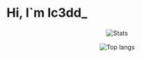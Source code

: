# Hi, I`m Ic3dd_
<p src="[https://camo.githubusercontent.com/3ba83e2e7f860cda353bbddfe929cc247b280fa6c0bed13d328c1be1ea204014/68747470733a2f2f6b6f6d617265762e636f6d2f67687076632f3f757365726e616d653d6e657a6977266c6162656c3d50726f66696c65253230766965777326636f6c6f723d306537356236267374796c653d666c6174](https://komarev.com/ghpvc/?username=JestemIc3dd)"
<p align="center">&nbsp;<img align="center" src="https://github-readme-stats.vercel.app/api?username=JestemIc3dd&theme=tokyonight&show_icons=true&hide_border=true&count_private=true" alt="Stats" /></p>
<p align="center">&nbsp;<img align="center" src="https://github-readme-stats.vercel.app/api/top-langs/?username=JestemIc3dd&theme=tokyonight&show_icons=true&hide_border=true&layout=compact" alt="Top langs" /></p>
